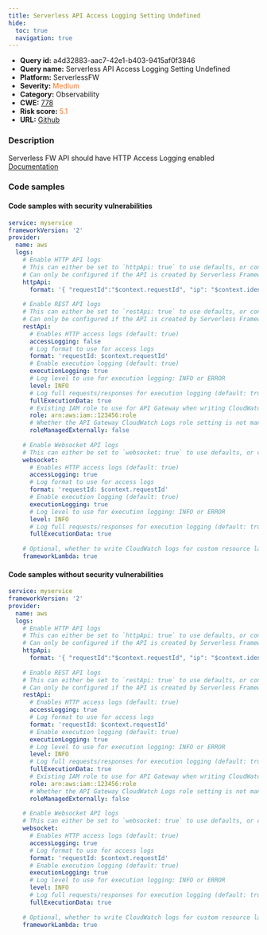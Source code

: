 ```yaml
---
title: Serverless API Access Logging Setting Undefined
hide:
  toc: true
  navigation: true
---
```


<style>
  .highlight .hll {
    background-color: #ff171742;
  }
  .md-content {
    max-width: 1100px;
    margin: 0 auto;
  }
</style>

-   **Query id:** a4d32883-aac7-42e1-b403-9415af0f3846
-   **Query name:** Serverless API Access Logging Setting Undefined
-   **Platform:** ServerlessFW
-   **Severity:** <span style="color:#ff7213">Medium</span>
-   **Category:** Observability
-   **CWE:** <a href="https://cwe.mitre.org/data/definitions/778.html" onclick="newWindowOpenerSafe(event, 'https://cwe.mitre.org/data/definitions/778.html')">778</a>
-   **Risk score:** <span style="color:#ff7213">5.1</span>
-   **URL:** [Github](https://github.com/Checkmarx/kics/tree/master/assets/queries/serverlessFW/serverless_api_access_logging_setting_undefined)

### Description
Serverless FW API should have HTTP Access Logging enabled<br>
[Documentation](https://www.serverless.com/framework/docs/providers/aws/guide/serverless.yml#logs)

### Code samples
#### Code samples with security vulnerabilities
```yml title="Positive test num. 1 - yml file" hl_lines="17"
service: myservice
frameworkVersion: '2'
provider:
  name: aws
  logs:
    # Enable HTTP API logs
    # This can either be set to `httpApi: true` to use defaults, or configured via subproperties
    # Can only be configured if the API is created by Serverless Framework
    httpApi:
      format: '{ "requestId":"$context.requestId", "ip": "$context.identity.sourceIp", "requestTime":"$context.requestTime", "httpMethod":"$context.httpMethod","routeKey":"$context.routeKey", "status":"$context.status","protocol":"$context.protocol", "responseLength":"$context.responseLength" }'
 
    # Enable REST API logs
    # This can either be set to `restApi: true` to use defaults, or configured via subproperties
    # Can only be configured if the API is created by Serverless Framework
    restApi:
      # Enables HTTP access logs (default: true)
      accessLogging: false
      # Log format to use for access logs
      format: 'requestId: $context.requestId'
      # Enable execution logging (default: true)
      executionLogging: true
      # Log level to use for execution logging: INFO or ERROR
      level: INFO
      # Log full requests/responses for execution logging (default: true)
      fullExecutionData: true
      # Existing IAM role to use for API Gateway when writing CloudWatch Logs (default: automatically created)
      role: arn:aws:iam::123456:role
      # Whether the API Gateway CloudWatch Logs role setting is not managed by Serverless (default: false)
      roleManagedExternally: false
 
    # Enable Websocket API logs
    # This can either be set to `websocket: true` to use defaults, or configured via subproperties.
    websocket:
      # Enables HTTP access logs (default: true)
      accessLogging: true
      # Log format to use for access logs
      format: 'requestId: $context.requestId'
      # Enable execution logging (default: true)
      executionLogging: true
      # Log level to use for execution logging: INFO or ERROR
      level: INFO
      # Log full requests/responses for execution logging (default: true)
      fullExecutionData: true
 
    # Optional, whether to write CloudWatch logs for custom resource lambdas as added by the framework
    frameworkLambda: true 

```


#### Code samples without security vulnerabilities
```yml title="Negative test num. 1 - yml file"
service: myservice
frameworkVersion: '2'
provider:
  name: aws
  logs:
    # Enable HTTP API logs
    # This can either be set to `httpApi: true` to use defaults, or configured via subproperties
    # Can only be configured if the API is created by Serverless Framework
    httpApi:
      format: '{ "requestId":"$context.requestId", "ip": "$context.identity.sourceIp", "requestTime":"$context.requestTime", "httpMethod":"$context.httpMethod","routeKey":"$context.routeKey", "status":"$context.status","protocol":"$context.protocol", "responseLength":"$context.responseLength" }'
 
    # Enable REST API logs
    # This can either be set to `restApi: true` to use defaults, or configured via subproperties
    # Can only be configured if the API is created by Serverless Framework
    restApi:
      # Enables HTTP access logs (default: true)
      accessLogging: true
      # Log format to use for access logs
      format: 'requestId: $context.requestId'
      # Enable execution logging (default: true)
      executionLogging: true
      # Log level to use for execution logging: INFO or ERROR
      level: INFO
      # Log full requests/responses for execution logging (default: true)
      fullExecutionData: true
      # Existing IAM role to use for API Gateway when writing CloudWatch Logs (default: automatically created)
      role: arn:aws:iam::123456:role
      # Whether the API Gateway CloudWatch Logs role setting is not managed by Serverless (default: false)
      roleManagedExternally: false
 
    # Enable Websocket API logs
    # This can either be set to `websocket: true` to use defaults, or configured via subproperties.
    websocket:
      # Enables HTTP access logs (default: true)
      accessLogging: true
      # Log format to use for access logs
      format: 'requestId: $context.requestId'
      # Enable execution logging (default: true)
      executionLogging: true
      # Log level to use for execution logging: INFO or ERROR
      level: INFO
      # Log full requests/responses for execution logging (default: true)
      fullExecutionData: true
 
    # Optional, whether to write CloudWatch logs for custom resource lambdas as added by the framework
    frameworkLambda: true 

```

